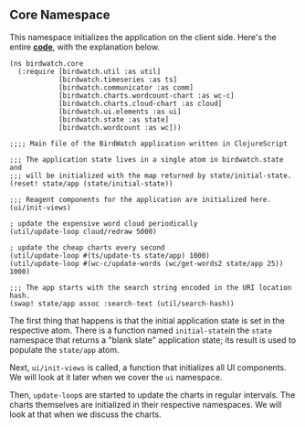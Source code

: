 ## Core Namespace

This namespace initializes the application on the client side. Here's the entire **[code](https://github.com/matthiasn/BirdWatch/blob/117689dee3559506cad747a01a5bba02502eb817/Clojure-Websockets/MainApp/src/cljs/birdwatch/core.cljs)**, with the explanation below.

~~~
(ns birdwatch.core
  (:require [birdwatch.util :as util]
            [birdwatch.timeseries :as ts]
            [birdwatch.communicator :as comm]
            [birdwatch.charts.wordcount-chart :as wc-c]
            [birdwatch.charts.cloud-chart :as cloud]
            [birdwatch.ui.elements :as ui]
            [birdwatch.state :as state]
            [birdwatch.wordcount :as wc]))

;;;; Main file of the BirdWatch application written in ClojureScript

;;; The application state lives in a single atom in birdwatch.state and
;;; will be initialized with the map returned by state/initial-state.
(reset! state/app (state/initial-state))

;;; Reagent components for the application are initialized here.
(ui/init-views)

; update the expensive word cloud periodically
(util/update-loop cloud/redraw 5000)

; update the cheap charts every second
(util/update-loop #(ts/update-ts state/app) 1000)
(util/update-loop #(wc-c/update-words (wc/get-words2 state/app 25)) 1000)

;;; The app starts with the search string encoded in the URI location hash.
(swap! state/app assoc :search-text (util/search-hash))
~~~

The first thing that happens is that the initial application state is set in the respective atom. There is a function named ````initial-state````in the ````state```` namespace that returns a "blank slate" application state; its result is used to populate the ````state/app```` atom.

Next, ````ui/init-views```` is called, a function that initializes all UI components. We will look at it later when we cover the ````ui```` namespace.

Then, ````update-loop````s are started to update the charts in regular intervals. The charts themselves are initialized in their respective namespaces. We will look at that when we discuss the charts.
